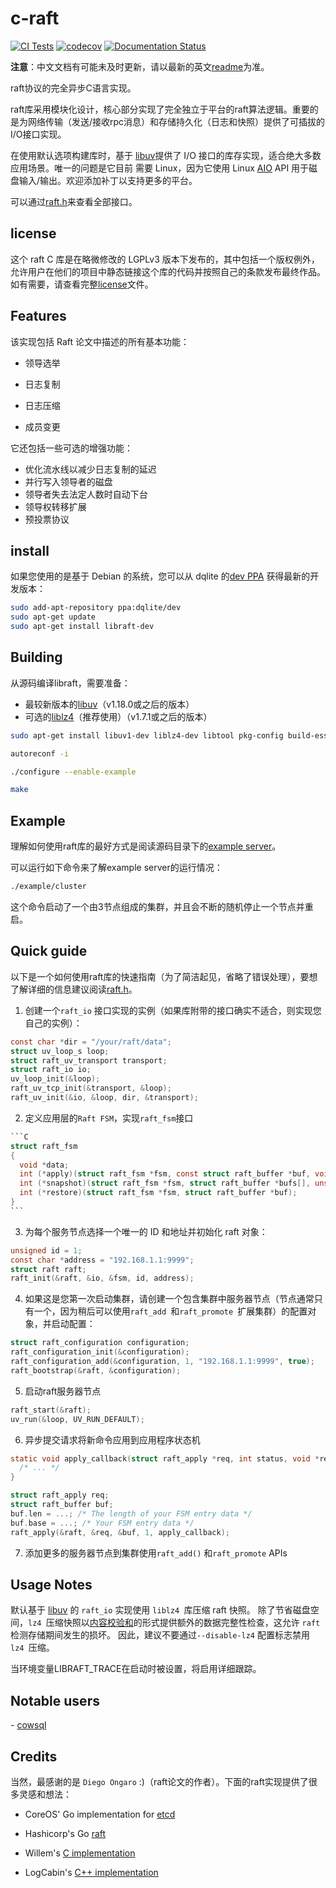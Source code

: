 # c-raft

[![CI Tests](https://github.com/cowsql/raft/actions/workflows/build-and-test.yml/badge.svg)](https://github.com/cowsql/raft/actions/workflows/build-and-test.yml) [![codecov](https://codecov.io/gh/cowsql/raft/branch/master/graph/badge.svg)](https://codecov.io/gh/cowsql/raft) [![Documentation Status](https://readthedocs.org/projects/raft/badge/?version=latest)](https://raft.readthedocs.io/en/latest/?badge=latest)

**注意**：中文文档有可能未及时更新，请以最新的英文[readme](./README.md)为准。

raft协议的完全异步C语言实现。

raft库采用模块化设计，核心部分实现了完全独立于平台的raft算法逻辑。重要的是为网络传输（发送/接收rpc消息）和存储持久化（日志和快照）提供了可插拔的I/O接口实现。

在使用默认选项构建库时，基于 [libuv](http://libuv.org)提供了 I/O 接口的库存实现，适合绝大多数应用场景。唯一的问题是它目前
需要 Linux，因为它使用 Linux [AIO](http://man7.org/linux/man-pages/man2/io_submit.2.html) API 用于磁盘输入/输出。欢迎添加补丁以支持更多的平台。

可以通过[raft.h](https://github.com/cowsql/raft/blob/master/include/raft.h)来查看全部接口。

## license

这个 raft C 库是在略微修改的 LGPLv3 版本下发布的，其中包括一个版权例外，允许用户在他们的项目中静态链接这个库的代码并按照自己的条款发布最终作品。如有需要，请查看完整[license](https://github.com/cowsql/raft/blob/LICENSE)文件。

## Features

该实现包括 Raft 论文中描述的所有基本功能：

- 领导选举

- 日志复制

- 日志压缩

- 成员变更

它还包括一些可选的增强功能：

- 优化流水线以减少日志复制的延迟
- 并行写入领导者的磁盘
- 领导者失去法定人数时自动下台
- 领导权转移扩展
- 预投票协议

## install

如果您使用的是基于 Debian 的系统，您可以从 dqlite 的[dev PPA](https://launchpad.net/~dqlite/+archive/ubuntu/dev) 获得最新的开发版本：

```bash
sudo add-apt-repository ppa:dqlite/dev
sudo apt-get update
sudo apt-get install libraft-dev
```

## Building

从源码编译libraft，需要准备：

- 最较新版本的[libuv](https://libuv.org/)（v1.18.0或之后的版本）
- 可选的[liblz4](https://lz4.github.io/lz4/)（推荐使用）（v1.7.1或之后的版本）

```bash
sudo apt-get install libuv1-dev liblz4-dev libtool pkg-config build-essential

autoreconf -i

./configure --enable-example

make
```

## Example

理解如何使用raft库的最好方式是阅读源码目录下的[example server](https://github.com/cowsql/raft/blob/master/example/server.c)。

可以运行如下命令来了解example server的运行情况：

```bash
./example/cluster
```

这个命令启动了一个由3节点组成的集群，并且会不断的随机停止一个节点并重启。

## Quick guide

以下是一个如何使用raft库的快速指南（为了简洁起见，省略了错误处理），要想了解详细的信息建议阅读[raft.h](https://github.com/cowsql/raft/blob/master/include/raft.h)。

1. 创建一个`raft_io` 接口实现的实例（如果库附带的接口确实不适合，则实现您自己的实例）：

```c
const char *dir = "/your/raft/data";
struct uv_loop_s loop;
struct raft_uv_transport transport;
struct raft_io io;
uv_loop_init(&loop);
raft_uv_tcp_init(&transport, &loop);
raft_uv_init(&io, &loop, dir, &transport);
```

2. 定义应用层的`Raft FSM`，实现`raft_fsm`接口

````c
```C
struct raft_fsm
{
  void *data;
  int (*apply)(struct raft_fsm *fsm, const struct raft_buffer *buf, void **result);
  int (*snapshot)(struct raft_fsm *fsm, struct raft_buffer *bufs[], unsigned *n_bufs);
  int (*restore)(struct raft_fsm *fsm, struct raft_buffer *buf);
}
```
````

3. 为每个服务节点选择一个唯一的 ID 和地址并初始化 raft 对象：

```C
unsigned id = 1;
const char *address = "192.168.1.1:9999";
struct raft raft;
raft_init(&raft, &io, &fsm, id, address);
```

4. 如果这是您第一次启动集群，请创建一个包含集群中服务器节点（节点通常只有一个，因为稍后可以使用`raft_add `和`raft_promote `扩展集群）的配置对象，并启动配置：

```c
struct raft_configuration configuration;
raft_configuration_init(&configuration);
raft_configuration_add(&configuration, 1, "192.168.1.1:9999", true);
raft_bootstrap(&raft, &configuration);
```

5. 启动raft服务器节点

```c
raft_start(&raft);
uv_run(&loop, UV_RUN_DEFAULT);
```

6. 异步提交请求将新命令应用到应用程序状态机

```c
static void apply_callback(struct raft_apply *req, int status, void *result) {
  /* ... */
}

struct raft_apply req;
struct raft_buffer buf;
buf.len = ...; /* The length of your FSM entry data */
buf.base = ...; /* Your FSM entry data */
raft_apply(&raft, &req, &buf, 1, apply_callback);
```

7. 添加更多的服务器节点到集群使用```raft_add()``` 和```raft_promote``` APIs

## Usage Notes

默认基于 [libuv](http://libuv.org) 的 `raft_io` 实现使用 `liblz4 `库压缩 raft 快照。 除了节省磁盘空间，`lz4 `压缩快照以[内容校验和](https://github.com/lz4/lz4/blob/dev/doc/lz4_Frame_format.md)的形式提供额外的数据完整性检查，这允许 `raft`检测存储期间发生的损坏。 因此，建议不要通过`--disable-lz4` 配置标志禁用 `lz4 `压缩。

当环境变量LIBRAFT_TRACE在启动时被设置，将启用详细跟踪。

## Notable users

\- [cowsql](https://github.com/cowsql/cowsql)

## Credits

当然，最感谢的是 `Diego Ongaro` :)（raft论文的作者）。下面的raft实现提供了很多灵感和想法：

- CoreOS' Go implementation for [etcd](https://github.com/etcd-io/etcd/tree/master/raft)

- Hashicorp's Go [raft](https://github.com/hashicorp/raft)

- Willem's [C implementation](https://github.com/willemt/raft)

- LogCabin's [C++ implementation](https://github.com/logcabin/logcabin)
